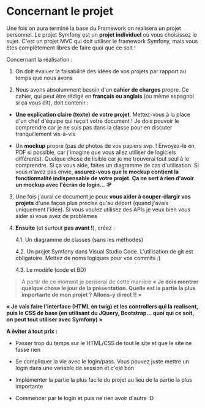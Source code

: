 Concernant le projet
====================

Une fois on aura terminé la base du Framework on realisera un projet personnel. Le projet Symfony est un **projet individuel** où vous
choisissez le sujet. C'est un projet MVC qui doit utiliser le framework
Symfony, mais vous êtes complètement libres de faire quoi que ce soit ! 

Concernant la réalisation :

1.  On doit évaluer la faisabilité des idées de vos projets par rapport au temps que nous avons
   
2.  Nous avons absolumment 
    besoin d'un **cahier de charges** propre. Ce cahier,
    qui peut être rédigé en **français ou anglais** (ou même espagnol si ça vous dit), doit
    contenir :

-   **Une explication claire (texte) de votre projet**. Mettez-vous à la
    place d'un chef d'équipe qui reçoit votre document ! Je dois pouvoir
    le comprendre car je ne suis pas dans la classe pour en discuter
    tranquillement vis-à-vis

-   Un **mockup** propre (pas de photos de vos papiers svp. ! Envoyez-le
    en PDF si possible, car j'imagine que vous allez utiliser de
    logiciels différents). Quelque chose de lisible car je me trouverai
    tout seul à le comprendre. Si ça vous aide, faites un diagramme de
    cas d'utilisation. Si vous n'avez pas envie, **assurez-vous que le
    mockup contient la fonctionnalité indispensable de votre projet**.
    **Ça ne sert à rien d'avoir un mockup avec l'écran de login... :P**


3.  Une fois j'aurai ce document je peux **vous aider à couper-élargir vos projets** d'une façon plus précise qu'au départ (quand j'avais uniquement l'idée). Si vous
    voulez utilisez des APIs je veux bien vous aider si vous avez de
    problèmes

2.  **Ensuite** (et surtout **pas avant !**), créez :

    4.1.  Un diagramme de classes (sans les méthodes)

    4.2.  Un projet Symfony dans Visual Studio Code. L'utilisation de git est
    obligatoire. Mettez de noms logiques pour vos commits :)

    4.3. Le modèle (code et BD)

> A partir de ce moment je penserai de cette manière 
**« Je dois montrer quelque chose le jour de la présentation. Quelle est la partie la plus importante de mon projet ? Allons-y direct !! »**

**« Je vais faire l'interface (HTML en twig) et les controllers qui la realisent, puis le CSS de base (en utilisant du JQuery, Bootstrap... quoi qui ce soit, on peut tout utiliser avec Symfony) »**

**A éviter à tout prix :**

-   Passer trop du temps sur le HTML/CSS de tout le site et que le site
    ne fasse rien

-   Se compliquer la vie avec le login/pass. Vous pouvez juste mettre un
    login dans une variable de session et c'est bon

-   Implémenter la partie la plus facile du projet au lieu de la partie la plus importante 

-   Commencer par le login et puis ne rien avoir d'autre :D
